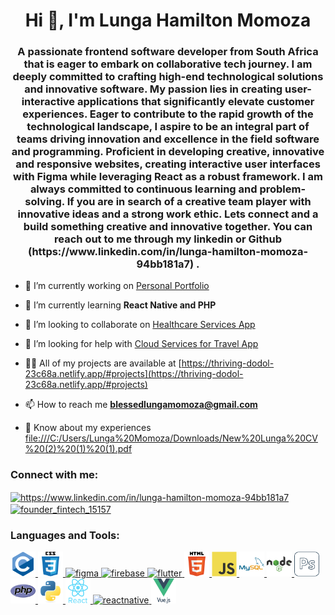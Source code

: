 <h1 align="center">Hi 👋, I'm Lunga Hamilton Momoza</h1>
<h3 align="center">A passionate frontend software developer from South Africa that is eager to embark on collaborative tech journey. I am deeply committed to crafting high-end technological solutions and innovative software. My passion lies in creating user-interactive applications that significantly elevate customer experiences. Eager to contribute to the rapid growth of the technological landscape, I aspire to be an integral part of teams driving innovation and excellence in the field software and programming. Proficient in developing creative, innovative and responsive websites, creating interactive user interfaces with Figma while leveraging React as a robust framework. I am always committed to continuous learning and problem-solving. If you are in search of a creative team player with innovative ideas and a strong work ethic. Lets connect and a build something creative and innovative together. You can reach out to me through my linkedin or Github (https://www.linkedin.com/in/lunga-hamilton-momoza-94bb181a7) .</h3>

- 🔭 I’m currently working on [Personal Portfolio](https://github.com/lungaHamilton09/Personal-Portfolio.git)

- 🌱 I’m currently learning **React Native and PHP**

- 👯 I’m looking to collaborate on [Healthcare Services App](https://github.com/lungaHamilton09/Kuyasa-Health.git)

- 🤝 I’m looking for help with [Cloud Services for Travel App](https://github.com/lungaHamilton09/travelblog.git)

- 👨‍💻 All of my projects are available at [https://thriving-dodol-23c68a.netlify.app/#projects](https://thriving-dodol-23c68a.netlify.app/#projects)

- 📫 How to reach me **blessedlungamomoza@gmail.com**

- 📄 Know about my experiences [file:///C:/Users/Lunga%20Momoza/Downloads/New%20Lunga%20CV%20(2)%20(1)%20(1).pdf](file:///C:/Users/Lunga%20Momoza/Downloads/New%20Lunga%20CV%20(2)%20(1)%20(1).pdf)

<h3 align="left">Connect with me:</h3>
<p align="left">
<a href="https://linkedin.com/in/https://www.linkedin.com/in/lunga-hamilton-momoza-94bb181a7" target="blank"><img align="center" src="https://raw.githubusercontent.com/rahuldkjain/github-profile-readme-generator/master/src/images/icons/Social/linked-in-alt.svg" alt="https://www.linkedin.com/in/lunga-hamilton-momoza-94bb181a7" height="30" width="40" /></a>
<a href="https://discord.gg/founder_fintech_15157" target="blank"><img align="center" src="https://raw.githubusercontent.com/rahuldkjain/github-profile-readme-generator/master/src/images/icons/Social/discord.svg" alt="founder_fintech_15157" height="30" width="40" /></a>
</p>

<h3 align="left">Languages and Tools:</h3>
<p align="left"> <a href="https://www.cprogramming.com/" target="_blank" rel="noreferrer"> <img src="https://raw.githubusercontent.com/devicons/devicon/master/icons/c/c-original.svg" alt="c" width="40" height="40"/> </a> <a href="https://www.w3schools.com/css/" target="_blank" rel="noreferrer"> <img src="https://raw.githubusercontent.com/devicons/devicon/master/icons/css3/css3-original-wordmark.svg" alt="css3" width="40" height="40"/> </a> <a href="https://www.figma.com/" target="_blank" rel="noreferrer"> <img src="https://www.vectorlogo.zone/logos/figma/figma-icon.svg" alt="figma" width="40" height="40"/> </a> <a href="https://firebase.google.com/" target="_blank" rel="noreferrer"> <img src="https://www.vectorlogo.zone/logos/firebase/firebase-icon.svg" alt="firebase" width="40" height="40"/> </a> <a href="https://flutter.dev" target="_blank" rel="noreferrer"> <img src="https://www.vectorlogo.zone/logos/flutterio/flutterio-icon.svg" alt="flutter" width="40" height="40"/> </a> <a href="https://www.w3.org/html/" target="_blank" rel="noreferrer"> <img src="https://raw.githubusercontent.com/devicons/devicon/master/icons/html5/html5-original-wordmark.svg" alt="html5" width="40" height="40"/> </a> <a href="https://developer.mozilla.org/en-US/docs/Web/JavaScript" target="_blank" rel="noreferrer"> <img src="https://raw.githubusercontent.com/devicons/devicon/master/icons/javascript/javascript-original.svg" alt="javascript" width="40" height="40"/> </a> <a href="https://www.mysql.com/" target="_blank" rel="noreferrer"> <img src="https://raw.githubusercontent.com/devicons/devicon/master/icons/mysql/mysql-original-wordmark.svg" alt="mysql" width="40" height="40"/> </a> <a href="https://nodejs.org" target="_blank" rel="noreferrer"> <img src="https://raw.githubusercontent.com/devicons/devicon/master/icons/nodejs/nodejs-original-wordmark.svg" alt="nodejs" width="40" height="40"/> </a> <a href="https://www.photoshop.com/en" target="_blank" rel="noreferrer"> <img src="https://raw.githubusercontent.com/devicons/devicon/master/icons/photoshop/photoshop-line.svg" alt="photoshop" width="40" height="40"/> </a> <a href="https://www.php.net" target="_blank" rel="noreferrer"> <img src="https://raw.githubusercontent.com/devicons/devicon/master/icons/php/php-original.svg" alt="php" width="40" height="40"/> </a> <a href="https://www.python.org" target="_blank" rel="noreferrer"> <img src="https://raw.githubusercontent.com/devicons/devicon/master/icons/python/python-original.svg" alt="python" width="40" height="40"/> </a> <a href="https://reactjs.org/" target="_blank" rel="noreferrer"> <img src="https://raw.githubusercontent.com/devicons/devicon/master/icons/react/react-original-wordmark.svg" alt="react" width="40" height="40"/> </a> <a href="https://reactnative.dev/" target="_blank" rel="noreferrer"> <img src="https://reactnative.dev/img/header_logo.svg" alt="reactnative" width="40" height="40"/> </a> <a href="https://vuejs.org/" target="_blank" rel="noreferrer"> <img src="https://raw.githubusercontent.com/devicons/devicon/master/icons/vuejs/vuejs-original-wordmark.svg" alt="vuejs" width="40" height="40"/> </a> </p>

